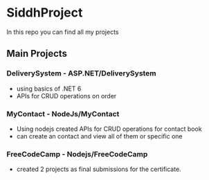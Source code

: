 ﻿# SiddhProject
 In this repo you can find all my projects


## Main Projects

### DeliverySystem - ASP.NET/DeliverySystem
- using basics of .NET 6
- APIs for CRUD operations on order

### MyContact - NodeJs/MyContact
- Using nodejs created APIs for CRUD operations for contact book
- can create an contact and view all of them or specific one

### FreeCodeCamp - Nodejs/FreeCodeCamp
- created 2 projects as final submissions for the certificate.
